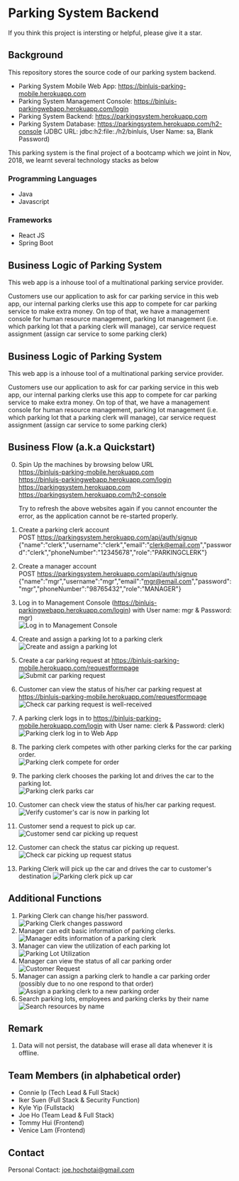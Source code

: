 # Parking System Backend

If you think this project is intersting or helpful, please give it a star.
## Background
This repository stores the source code of our parking system backend.

- Parking System Mobile Web App: https://binluis-parking-mobile.herokuapp.com
- Parking System Management Console: https://binluis-parkingwebapp.herokuapp.com/login
- Parking System Backend: https://parkingsystem.herokuapp.com
- Parking System Database: https://parkingsystem.herokuapp.com/h2-console (JDBC URL: jdbc:h2:file:./h2/binluis, User Name: sa, Blank Password)

This parking system is the final project of a bootcamp which we joint in Nov, 2018, we learnt several technology stacks as below

### Programming Languages
- Java
- Javascript

### Frameworks
- React JS
- Spring Boot

## Business Logic of Parking System
This web app is a inhouse tool of a multinational parking service provider.

Customers use our application to ask for car parking service in this web app, our internal parking clerks use this app to compete for car parking service to make extra money. On top of that, we have a management console for human resource management, parking lot management (i.e. which parking lot that a parking clerk will manage), car service request assignment (assign car service to some parking clerk)

## Business Logic of Parking System
This web app is a inhouse tool of a multinational parking service provider.

Customers use our application to ask for car parking service in this web app, our internal parking clerks use this app to compete for car parking service to make extra money. On top of that, we have a management console for human resource management, parking lot management (i.e. which parking lot that a parking clerk will manage), car service request assignment (assign car service to some parking clerk)

## Business Flow (a.k.a Quickstart)
0. Spin Up the machines by browsing below URL</br>
   https://binluis-parking-mobile.herokuapp.com<br/>
   https://binluis-parkingwebapp.herokuapp.com/login<br/>
   https://parkingsystem.herokuapp.com<br/>
   https://parkingsystem.herokuapp.com/h2-console<br/>
   
   Try to refresh the above websites again if you cannot encounter the error, as the application cannot be re-started properly.
1. Create a parking clerk account <br/>
   POST https://parkingsystem.herokuapp.com/api/auth/signup
   {"name":"clerk","username":"clerk","email":"clerk@email.com","password":"clerk","phoneNumber":"12345678","role":"PARKINGCLERK"}
2. Create a manager account<br/>
   POST https://parkingsystem.herokuapp.com/api/auth/signup
   {"name":"mgr","username":"mgr","email":"mgr@email.com","password":"mgr","phoneNumber":"98765432","role":"MANAGER"}
3. Log in to Management Console (https://binluis-parkingwebapp.herokuapp.com/login) with User name: mgr & Password: mgr) <br/>
![Log in to Management Console](https://github.com/BinLuIS/ParkingSystemManagementConsole/blob/master/media/ManagementLogin_edit.gif)
4. Create and assign a parking lot to a parking clerk<br/>
![Create and assign a parking lot](https://github.com/BinLuIS/ParkingSystemManagementConsole/blob/master/media/ManagementParkingLot_edit.gif)
5. Create a car parking request at https://binluis-parking-mobile.herokuapp.com/requestformpage<br/>
![Submit car parking request](https://github.com/BinLuIS/ParkingSystemManagementConsole/blob/master/media/BinLuSubmitParkingRequest_edit.gif)<br/>
6. Customer can view the status of his/her car parking request at https://binluis-parking-mobile.herokuapp.com/requestformpage<br/>
![Check car parking request is well-received](https://github.com/BinLuIS/ParkingSystemManagementConsole/blob/master/media/BinLuSearchCarToCheckRequestReceived_edit.gif)<br/>
7. A parking clerk logs in to https://binluis-parking-mobile.herokuapp.com/login with User name: clerk & Password: clerk)<br/>
![Parking clerk log in to Web App](https://github.com/BinLuIS/ParkingSystemManagementConsole/blob/master/media/BinLuLogin_edit.gif)
8. The parking clerk competes with other parking clerks for the car parking order.<br/>
![Parking clerk compete for order](https://github.com/BinLuIS/ParkingSystemManagementConsole/blob/master/media/BinLuAcceptOrder_edit.gif)
9. The parking clerk chooses the parking lot and drives the car to the parking lot.<br/>
![Parking clerk parks car](https://github.com/BinLuIS/ParkingSystemManagementConsole/blob/master/media/BinLuParkCar_edit.gif)
10. Customer can check view the status of his/her car parking request.<br/>
![Verify customer's car is now in parking lot](https://github.com/BinLuIS/ParkingSystemManagementConsole/blob/master/media/BinLuSearchCarToCheckCarIsNowInParkingLot_edit.gif)
11. Customer send a request to pick up car.<br/>
![Customer send car picking up request](https://github.com/BinLuIS/ParkingSystemManagementConsole/blob/master/media/BinLuMakeCarFetchingRequest_edit.gif)
12. Customer can check the status car picking up request.<br/>
![Check car picking up request status](https://github.com/BinLuIS/ParkingSystemManagementConsole/blob/master/media/BinLuSearchCarToCheckParkingClerkIsFetchingTheCar_edit.gif)
14. Parking Clerk will pick up the car and drives the car to customer's destination
![Parking clerk pick up car](https://github.com/BinLuIS/ParkingSystemManagementConsole/blob/master/media/BinLuClerkPickUpCar_edit.gif)

## Additional Functions
1. Parking Clerk can change his/her password.<br/>
![Parking Clerk changes password](https://github.com/BinLuIS/ParkingSystemManagementConsole/blob/master/media/BinLuClerkChangePassword_edit.gif)
2. Manager can edit basic information of parking clerks.<br/>
![Manager edits information of a parking clerk](https://github.com/BinLuIS/ParkingSystemManagementConsole/blob/master/media/ManagementEmployee_edit.gif)
3. Manager can view the utilization of each parking lot
![Parking Lot Utilization](https://github.com/BinLuIS/ParkingSystemManagementConsole/blob/master/media/ManagementParkingLotsUtilization.PNG)
4. Manager can view the status of all car parking order
![Customer Request](https://github.com/BinLuIS/ParkingSystemManagementConsole/blob/master/media/ManagementCustomerRequest.PNG)
5. Manager can assign a parking clerk to handle a car parking order (possibly due to no one respond to that order)
![Assign a parking clerk to a new parking order](https://github.com/BinLuIS/ParkingSystemManagementConsole/blob/master/media/ManagementAssignParkingClerkToNewOrder_edit.gif)
6. Search parking lots, employees and parking clerks by their name
![Search resources by name](https://github.com/BinLuIS/ParkingSystemManagementConsole/blob/master/media/ManagementSearchByName_edit.gif)

## Remark
1. Data will not persist, the database will erase all data whenever it is offline.

## Team Members (in alphabetical order)
- Connie Ip (Tech Lead & Full Stack)
- Iker Suen (Full Stack & Security Function)
- Kyle Yip (Fullstack)
- Joe Ho (Team Lead & Full Stack)
- Tommy Hui (Frontend)
- Venice Lam (Frontend)

## Contact
Personal Contact: joe.hochotai@gmail.com
